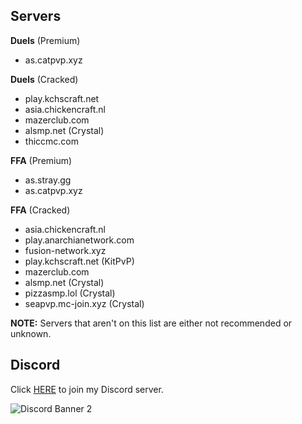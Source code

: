 ## Servers

**Duels** (Premium)
- as.catpvp.xyz

**Duels** (Cracked)
- play.kchscraft.net
- asia.chickencraft.nl
- mazerclub.com
- alsmp.net (Crystal)
- thiccmc.com

**FFA** (Premium)
- as.stray.gg
- as.catpvp.xyz

**FFA** (Cracked)
- asia.chickencraft.nl
- play.anarchianetwork.com
- fusion-network.xyz
- play.kchscraft.net (KitPvP)
- mazerclub.com
- alsmp.net (Crystal)
- pizzasmp.lol (Crystal)
- seapvp.mc-join.xyz (Crystal)

**NOTE:** Servers that aren't on this list are either not recommended or unknown.

## Discord
Click [HERE](https://discord.gg/TTAgYjXmkh) to join my Discord server.

![Discord Banner 2](https://discord.com/api/guilds/825971291567030313/widget.png?style=banner2)
